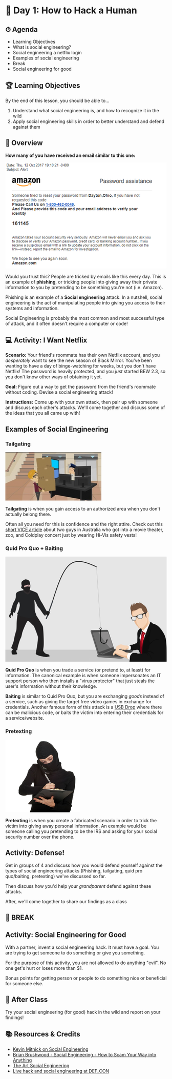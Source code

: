 # 📜 Day 1: How to Hack a Human

## ⏱ Agenda

- Learning Objectives
- What is social engineering?
- Social engineering a netflix login
- Examples of social engineering
- Break
- Social engineering for good

## 🏆 Learning Objectives
By the end of this lesson, you should be able to...

1. Understand what social engineering is, and how to recognize it in the wild
1. Apply social engineering skills in order to better understand and defend against them

## 📖 Overview

**How many of you have received an email similar to this one:**

![amazon](Lesson1Assets/Amazon.png)

Would you trust this? People are tricked by emails like this every day. This is an example of **phishing**, or tricking people into giving away their private information to you by pretending to be something you're not (i.e. Amazon).

Phishing is an example of a **Social engineering** attack. In a nutshell, social engineering is the act of manipulating people into giving you access to their systems and information.

Social Engineering is probably the most common and most successful type of attack, and it often doesn't require a computer or code!

## 💻 Activity: I Want Netflix

**Scenario:** Your friend's roommate has their own Netflix account, and you _desperately_ want to see the new season of Black Mirror. You've been wanting to have a day of binge-watching for weeks, but you don't have Netflix! The password is heavily protected, and you _just_ started BEW 2.3, so you don't know other ways of obtaining it yet.

**Goal:** Figure out a way to get the password from the friend's roommate without coding. Devise a social engineering attack!

**Instructions:** Come up with your own attack, then pair up with someone and discuss each other's attacks. We'll come together and discuss some of the ideas that you all came up with!

## Examples of Social Engineering

### Tailgating

![tailgate](Lesson1Assets/tailgate.png)

**Tailgating** is when you gain access to an authorized area when you don't actually belong there.

Often all you need for this is confidence and the right attire. Check out this [short VICE article](https://www.vice.com/en_au/article/mgv4gn/chalecos-reflectantes-entrar-gratis) about two guys in Australia who got into a movie theater, zoo, and Coldplay concert just by wearing Hi-Vis safety vests!

### Quid Pro Quo + Baiting

![bait](Lesson1Assets/bait.jpg)

**Quid Pro Quo** is when you trade a service (or pretend to, at least) for information. The canonical example is when someone impersonates an IT support person who then installs a "virus protector" that just steals the user's information without their knowledge.

**Baiting** is similar to Quid Pro Quo, but you are exchanging _goods_ instead of a service, such as giving the target free video games in exchange for credentials. Another famous form of this attack is a [USB Drop](https://www.redteamsecure.com/usb-drop-attacks-the-danger-of-lost-and-found-thumb-drives/) where there can be malicious code, or baits the victim into entering their credentials for a service/website. 

### Pretexting

![pretext](Lesson1Assets/pretext.png)

**Pretexting** is when you create a fabricated scenario in order to trick the victim into giving away personal information. An example would be someone calling you pretending to be the IRS and asking for your social security number over the phone.

## Activity: Defense!

Get in groups of 4 and discuss how you would defend yourself against the types of social engineering attacks (Phishing, tailgating, quid pro quo/baiting, pretexting) we've discussed so far.

Then discuss how you'd help your _grandparent_ defend against these attacks.

After, we'll come together to share our findings as a class

## 🌴 BREAK

## Activity: Social Engineering for Good

With a partner, invent a social engineering hack. It must have a goal. You are trying to get someone to do something or give you something.

For the purpose of this activity, you are not allowed to do anything "evil". No one get's hurt or loses more than $1.

Bonus points for getting person or people to do something nice or beneficial for someone else.

## 🌃 After Class

Try your social engineering (for good) hack in the wild and report on your findings!

## 📚 Resources & Credits
- [Kevin Mitnick on Social Engineering](https://www.youtube.com/watch?v=ScRl8Gudt-4)
- [Brian Brushwood - Social Engineering - How to Scam Your Way into Anything](https://www.youtube.com/watch?v=yY-lMkeZVuY)
- [The Art Social Engineering](https://www.youtube.com/watch?v=WrdrwiTlVoo&frags=wn)
- [Live hack and social engineering at DEF_CON](https://www.youtube.com/watch?v=DB6ywr9fngU)